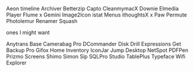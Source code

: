 Aeon timeline
Archiver
Betterzip
Capto
CleanmymacX
Downie
Elmedia Player
Flume           x
Gemini
Image2Icon
istat Menus
ithoughtsX      x
Paw
Permute
Photolemur
Renamer
Squash

ones I might want

Anytrans
Base
Camerabag Pro
DCommander
Disk Drill
Expressions
Get Backup Pro
Gifox
Home Inventory
IconJar
Jump Desktop
NetSpot
PDFPen
Prizmo
Screens
Shimo
Simon
Sip
SQLPro Studio
TablePlus
Typeface
Wifi Explorer
